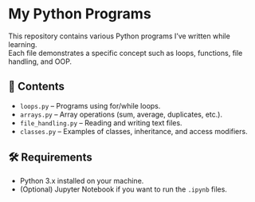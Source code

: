 # My Python Programs

This repository contains various Python programs I’ve written while learning.  
Each file demonstrates a specific concept such as loops, functions, file handling, and OOP.

## 📂 Contents
- `loops.py` – Programs using for/while loops.
- `arrays.py` – Array operations (sum, average, duplicates, etc.).
- `file_handling.py` – Reading and writing text files.
- `classes.py` – Examples of classes, inheritance, and access modifiers.

## 🛠️ Requirements
- Python 3.x installed on your machine.
- (Optional) Jupyter Notebook if you want to run the `.ipynb` files.
